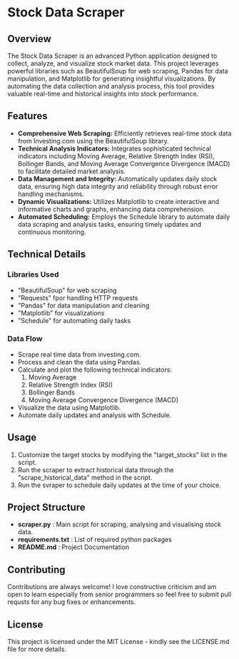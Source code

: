# Stock Data Scraper

## Overview

The Stock Data Scraper is an advanced Python application designed to collect, analyze, and visualize stock market data. This project leverages powerful libraries such as BeautifulSoup for web scraping, Pandas for data manipulation, and Matplotlib for generating insightful visualizations. By automating the data collection and analysis process, this tool provides valuable real-time and historical insights into stock performance.

## Features

- **Comprehensive Web Scraping:** Efficiently retrieves real-time stock data from Investing.com using the BeautifulSoup library.
- **Technical Analysis Indicators:** Integrates sophisticated technical indicators including Moving Average, Relative Strength Index (RSI), Bollinger Bands, and Moving Average Convergence Divergence (MACD) to facilitate detailed market analysis.
- **Data Management and Integrity:** Automatically updates daily stock data, ensuring high data integrity and reliability through robust error handling mechanisms.
- **Dynamic Visualizations:** Utilizes Matplotlib to create interactive and informative charts and graphs, enhancing data comprehension.
- **Automated Scheduling:** Employs the Schedule library to automate daily data scraping and analysis tasks, ensuring timely updates and continuous monitoring.

## Technical Details
### Libraries Used
- "BeautifulSoup" for web scraping
- "Requests" fpor handling HTTP requests
- "Pandas" for data manipulation and cleaning
- "Matplotlib" for visualizations
- "Schedule" for automatiing daily tasks

### Data Flow
- Scrape real time data from investing.com.
- Process and clean the data using Pandas.
- Calculate and plot the following technical indicators:
    1. Moving Average
    2. Relative Strength Index (RSI)
    3. Bollinger Bands
    4. Moving Average Convergence Divergence (MACD)
- Visualize the data using Matplotlib.
- Automate daily updates and analysis with Schedule.

## Usage

1. Customize the target stocks by modifying the "target_stocks" list in the script.
2. Run the scraper to extract historical data through the "scrape_historical_data" method in the script.
3. Run the svraper to schedule daily updates at the time of your choice.

## Project Structure

- **scraper.py** : Main script for scraping, analysing and visualising stock data.
- **requirements.txt** : List of required python packages
- **README.md** : Project Documentation

## Contributing

Contributions are always welcome! I love constructive criticism and am open to learn especially from senior programmers so feel free to submit pull requsts for any bug fixes or enhancements.

## License

This project is licensed under the MIT License - kindly see the LICENSE.md file for more details.
